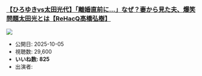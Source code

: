 ### [【ひろゆきvs太田光代】「離婚直前に…」なぜ？妻から見た夫、爆笑問題太田光とは【ReHacQ高橋弘樹】](https://www.youtube.com/watch?v=GFMP7ekVVo8)
[![](https://img.youtube.com/vi/GFMP7ekVVo8/sddefault.jpg)](https://www.youtube.com/watch?v=GFMP7ekVVo8)
-   公開日: 2025-10-05
-   視聴数: 29,600
-   **いいね数: 825**
-   出演者: 
